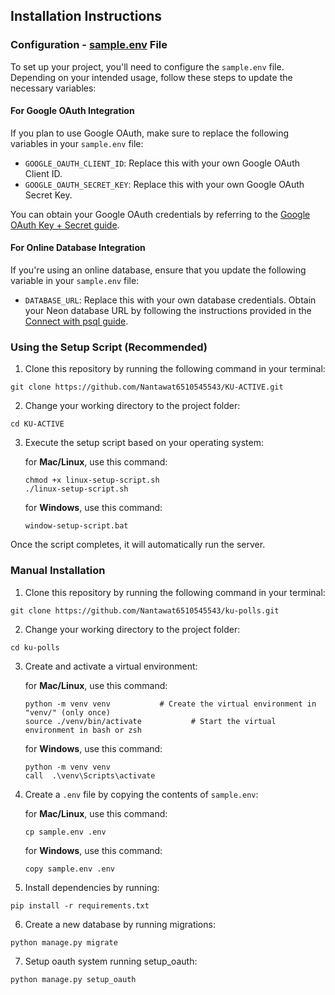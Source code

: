 ## Installation Instructions

### Configuration - [sample.env](sample.env) File

To set up your project, you'll need to configure the `sample.env` file. Depending on your intended usage, follow these steps to update the necessary variables:

#### For Google OAuth Integration

If you plan to use Google OAuth, make sure to replace the following variables in your `sample.env` file:

- `GOOGLE_OAUTH_CLIENT_ID`: Replace this with your own Google OAuth Client ID.
- `GOOGLE_OAUTH_SECRET_KEY`: Replace this with your own Google OAuth Secret Key.

You can obtain your Google OAuth credentials by referring to the [Google OAuth Key + Secret guide](https://support.google.com/cloud/answer/6158849).

#### For Online Database Integration

If you're using an online database, ensure that you update the following variable in your `sample.env` file:

- `DATABASE_URL`: Replace this with your own database credentials. Obtain your Neon database URL by following the instructions provided in the [Connect with psql guide](https://neon.tech/docs/connect/query-with-psql-editor).

### Using the Setup Script (Recommended)

1. Clone this repository by running the following command in your terminal:

```
git clone https://github.com/Nantawat6510545543/KU-ACTIVE.git
```

2. Change your working directory to the project folder:

```
cd KU-ACTIVE
```

3. Execute the setup script based on your operating system:

   for **Mac/Linux**, use this command:
    ```
    chmod +x linux-setup-script.sh
    ./linux-setup-script.sh
    ```

   for **Windows**, use this command:
    ```
    window-setup-script.bat
    ```

Once the script completes, it will automatically run the server.

### Manual Installation

1. Clone this repository by running the following command in your terminal:

```
git clone https://github.com/Nantawat6510545543/ku-polls.git
```

2. Change your working directory to the project folder:

```
cd ku-polls
```

3. Create and activate a virtual environment:

   for **Mac/Linux**, use this command:
    ```
   python -m venv venv           # Create the virtual environment in "venv/" (only once)
   source ./venv/bin/activate           # Start the virtual environment in bash or zsh
    ```

   for **Windows**, use this command:
    ```
    python -m venv venv
    call  .\venv\Scripts\activate
    ```

4. Create a `.env` file by copying the contents of `sample.env`:

   for **Mac/Linux**, use this command:
    ```
   cp sample.env .env
   ```

   for **Windows**, use this command:
    ```
   copy sample.env .env
   ```

5. Install dependencies by running:

```
pip install -r requirements.txt
```

6. Create a new database by running migrations:

```
python manage.py migrate
```

7. Setup oauth system running setup_oauth:

```
python manage.py setup_oauth
```